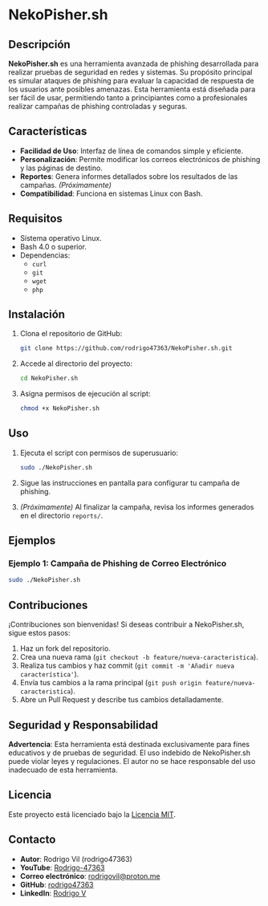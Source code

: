 # NekoPisher.sh

## Descripción

**NekoPisher.sh** es una herramienta avanzada de phishing desarrollada para realizar pruebas de seguridad en redes y sistemas. Su propósito principal es simular ataques de phishing para evaluar la capacidad de respuesta de los usuarios ante posibles amenazas. Esta herramienta está diseñada para ser fácil de usar, permitiendo tanto a principiantes como a profesionales realizar campañas de phishing controladas y seguras.

## Características

- **Facilidad de Uso**: Interfaz de línea de comandos simple y eficiente.
- **Personalización**: Permite modificar los correos electrónicos de phishing y las páginas de destino.
- **Reportes**: Genera informes detallados sobre los resultados de las campañas. *(Próximamente)*
- **Compatibilidad**: Funciona en sistemas Linux con Bash.

## Requisitos

- Sistema operativo Linux.
- Bash 4.0 o superior.
- Dependencias:
  - `curl`
  - `git`
  - `wget`
  - `php`

## Instalación

1. Clona el repositorio de GitHub:

    ```bash
    git clone https://github.com/rodrigo47363/NekoPisher.sh.git
    ```

2. Accede al directorio del proyecto:

    ```bash
    cd NekoPisher.sh
    ```

3. Asigna permisos de ejecución al script:

    ```bash
    chmod +x NekoPisher.sh
    ```

## Uso

1. Ejecuta el script con permisos de superusuario:

    ```bash
    sudo ./NekoPisher.sh
    ```

2. Sigue las instrucciones en pantalla para configurar tu campaña de phishing.

3. *(Próximamente)* Al finalizar la campaña, revisa los informes generados en el directorio `reports/`.

## Ejemplos

### Ejemplo 1: Campaña de Phishing de Correo Electrónico

```bash
sudo ./NekoPisher.sh 
```

## Contribuciones

¡Contribuciones son bienvenidas! Si deseas contribuir a NekoPisher.sh, sigue estos pasos:

1. Haz un fork del repositorio.
2. Crea una nueva rama (`git checkout -b feature/nueva-caracteristica`).
3. Realiza tus cambios y haz commit (`git commit -m 'Añadir nueva característica'`).
4. Envía tus cambios a la rama principal (`git push origin feature/nueva-caracteristica`).
5. Abre un Pull Request y describe tus cambios detalladamente.

## Seguridad y Responsabilidad

**Advertencia**: Esta herramienta está destinada exclusivamente para fines educativos y de pruebas de seguridad. El uso indebido de NekoPisher.sh puede violar leyes y regulaciones. El autor no se hace responsable del uso inadecuado de esta herramienta.

## Licencia

Este proyecto está licenciado bajo la [Licencia MIT](LICENSE).

## Contacto

- **Autor**: Rodrigo Vil (rodrigo47363)
- **YouTube**: [Rodrigo-47363](https://www.youtube.com/@Rodrigo-47363)
- **Correo electrónico**: [rodrigovil@proton.me](mailto:rodrigovil@proton.me)
- **GitHub**: [rodrigo47363](https://github.com/rodrigo47363)
- **LinkedIn**: [Rodrigo V](https://www.linkedin.com/in/rodrigo-v-695728215/)
